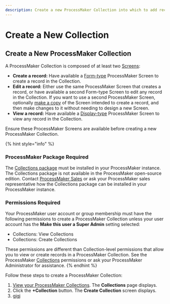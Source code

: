 ```yaml
---
description: Create a new ProcessMaker Collection into which to add records.
---
```


# Create a New Collection

## Create a New ProcessMaker Collection

A ProcessMaker Collection is composed of at least two [Screens](../../designing-processes/design-forms/what-is-a-form.md):

* **Create a record:** Have available a [Form-type](../../designing-processes/design-forms/screens-builder/types-for-screens.md#form) ProcessMaker Screen to create a record in the Collection.
* **Edit a record:** Either use the same ProcessMaker Screen that creates a record, or have available a second Form-type Screen to edit any record in the Collection. If you want to use a second ProcessMaker Screen, optionally [make a copy](../../designing-processes/design-forms/manage-forms/duplicate-a-screen.md#duplicate-a-processmaker-screen) of the Screen intended to create a record, and then make changes to it without needing to design a new Screen.
* **View a record:** Have available a [Display-type](../../designing-processes/design-forms/screens-builder/types-for-screens.md#display) ProcessMaker Screen to view any record in the Collection.

Ensure these ProcessMaker Screens are available before creating a new ProcessMaker Collection.

{% hint style="info" %}
### ProcessMaker Package Required

The [Collections package](../../package-development-distribution/package-a-connector/collections.md) must be installed in your ProcessMaker instance. The Collections package is not available in the ProcessMaker open-source edition. Contact [ProcessMaker Sales](mailto:sales@processmaker.com) or ask your ProcessMaker sales representative how the Collections package can be installed in your ProcessMaker instance.

### Permissions Required

Your ProcessMaker user account or group membership must have the following permissions to create a ProcessMaker Collection unless your user account has the **Make this user a Super Admin** setting selected:

* Collections: View Collections
* Collections: Create Collections

These permissions are different than Collection-level permissions that allow you to view or create records in a ProcessMaker Collection. See the ProcessMaker [Collections](../../processmaker-administration/permission-descriptions-for-users-and-groups.md#collections) permissions or ask your ProcessMaker Administrator for assistance.
{% endhint %}

Follow these steps to create a ProcessMaker Collection:

1. [View your ProcessMaker Collections](view-collections.md#view-all-collections). The **Collections** page displays.
2. Click the **+Collection** button. The **Create Collection** screen displays.
3. gjgj

